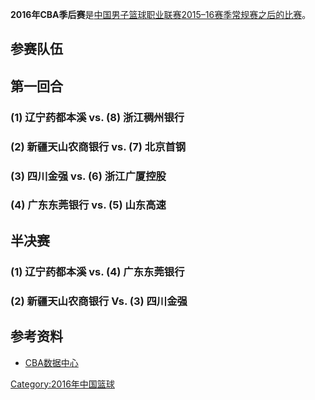 **2016年CBA季后赛**是[中国男子篮球职业联赛](../Page/中国男子篮球职业联赛.md "wikilink")[2015–16赛季常规赛之后的比赛](../Page/2015-16年中国男子篮球职业联赛.md "wikilink")。

## 参赛队伍

## 第一回合

### (1) 辽宁药都本溪 vs. (8) 浙江稠州银行

### (2) 新疆天山农商银行 vs. (7) 北京首钢

### (3) 四川金强 vs. (6) 浙江广厦控股

### (4) 广东东莞银行 vs. (5) 山东高速

## 半决赛

### (1) 辽宁药都本溪 vs. (4) 广东东莞银行

### (2) 新疆天山农商银行 Vs. (3) 四川金强

## 参考资料

  - [CBA数据中心](http://cbadata.sports.sohu.com/)

[Category:2016年中国篮球](https://zh.wikipedia.org/wiki/Category:2016年中国篮球 "wikilink")